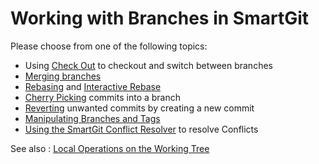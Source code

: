 # Working with Branches in SmartGit

Please choose from one of the following topics:

- Using [Check Out](Check-Out.md) to checkout and switch between branches
- [Merging branches](Merge.md)
- [Rebasing](Rebase.md) and [Interactive Rebase](Rebase-Interactive.md)
- [Cherry Picking](Cherry-Pick.md) commits into a branch
- [Reverting](Revert.md) unwanted commits by creating a new commit
- [Manipulating Branches and Tags](Manipulating-branches-tags.md)
- [Using the SmartGit Conflict Resolver](Conflict-Solver.md) to resolve Conflicts

See also : [Local Operations on the Working Tree](../Local-Operations-on-the-Working-Tree.md)
